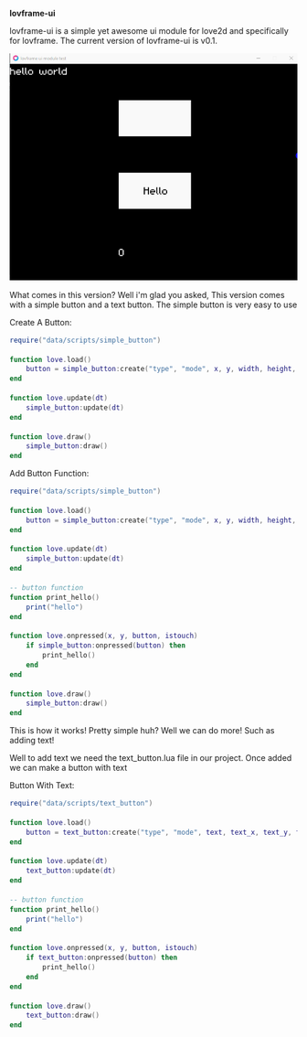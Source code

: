 **lovframe-ui**

lovframe-ui is a simple yet awesome ui module for love2d and specifically for lovframe.
The current version of lovframe-ui is v0.1.

![lovframe-ui demo](data/demov0.1.gif)

What comes in this version? Well i'm glad you asked, This version comes with a simple button and a text button. The simple button is very easy to use

Create A Button:

```lua
require("data/scripts/simple_button")

function love.load()
    button = simple_button:create("type", "mode", x, y, width, height, r, g, b, h_r, h_g, h_b, button)
end

function love.update(dt)
    simple_button:update(dt)
end

function love.draw()
    simple_button:draw()
end
```

Add Button Function:

```lua
require("data/scripts/simple_button")

function love.load()
    button = simple_button:create("type", "mode", x, y, width, height, r, g, b, h_r, h_g, h_b, button)
end

function love.update(dt)
    simple_button:update(dt)
end

-- button function
function print_hello()
    print("hello")
end

function love.onpressed(x, y, button, istouch)
    if simple_button:onpressed(button) then
        print_hello()
    end
end

function love.draw()
    simple_button:draw()
end
```

This is how it works! Pretty simple huh? Well we can do more! Such as adding text!

Well to add text we need the text_button.lua file in our project. Once added we can make a button with text

Button With Text:

```lua
require("data/scripts/text_button")

function love.load()
    button = text_button:create("type", "mode", text, text_x, text_y, font_location, font_size, x, y, width, height, r, g, b, h_r, h_g, h_b, button)
end

function love.update(dt)
    text_button:update(dt)
end

-- button function
function print_hello()
    print("hello")
end

function love.onpressed(x, y, button, istouch)
    if text_button:onpressed(button) then
        print_hello()
    end
end

function love.draw()
    text_button:draw()
end
```
